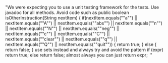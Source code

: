 "We were expecting you to use a unit testing framework for the tests.
Use javadoc for all methods.
Avoid code such as
public boolean isOtherInstruction(String nextItem) { if(nextItem.equals(""a"") || nextItem.equals(""A"") || nextItem.equals(""abs"")  || nextItem.equals(""n"") || nextItem.equals(""N"") || nextItem.equals(""neg"") || nextItem.equals(""c"") || nextItem.equals(""C"") || nextItem.equals(""clear"") || nextItem.equals(""q"") || nextItem.equals(""Q"") || nextItem.equals(""quit"")) { return true; } else { return false; }
use sets instead and always try and avoid the pattern
if (expr) return true; else return false;
almost always you can just return expr;
 "
